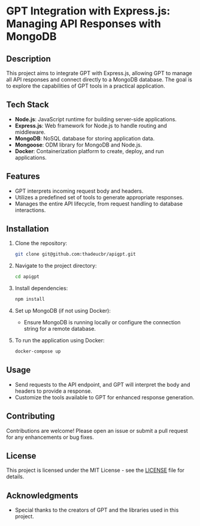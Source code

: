 # GPT Integration with Express.js: Managing API Responses with MongoDB

## Description

This project aims to integrate GPT with Express.js, allowing GPT to manage all API responses and connect directly to a MongoDB database. The goal is to explore the capabilities of GPT tools in a practical application.

## Tech Stack

- **Node.js**: JavaScript runtime for building server-side applications.
- **Express.js**: Web framework for Node.js to handle routing and middleware.
- **MongoDB**: NoSQL database for storing application data.
- **Mongoose**: ODM library for MongoDB and Node.js.
- **Docker**: Containerization platform to create, deploy, and run applications.

## Features

- GPT interprets incoming request body and headers.
- Utilizes a predefined set of tools to generate appropriate responses.
- Manages the entire API lifecycle, from request handling to database interactions.

## Installation

1. Clone the repository:

   ```bash
   git clone git@github.com:thadeucbr/apigpt.git
   ```

2. Navigate to the project directory:

   ```bash
   cd apigpt
   ```

3. Install dependencies:

   ```bash
   npm install
   ```

4. Set up MongoDB (if not using Docker):
   - Ensure MongoDB is running locally or configure the connection string for a remote database.

5. To run the application using Docker:

   ```bash
   docker-compose up
   ```

## Usage

- Send requests to the API endpoint, and GPT will interpret the body and headers to provide a response.
- Customize the tools available to GPT for enhanced response generation.

## Contributing

Contributions are welcome! Please open an issue or submit a pull request for any enhancements or bug fixes.

## License

This project is licensed under the MIT License - see the [LICENSE](LICENSE) file for details.

## Acknowledgments

- Special thanks to the creators of GPT and the libraries used in this project.
